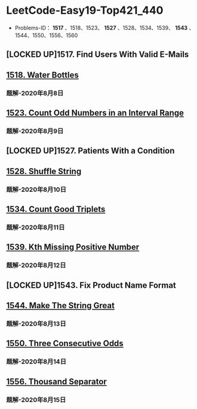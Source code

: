 # LeetCode-Easy19-Top421_440

-   Problems-ID： **1517** 、1518、1523、 **1527** 、1528、1534、1539、 **1543** 、1544、1550、1556、1560

## [LOCKED UP]1517.	Find Users With Valid E-Mails

## [1518. Water Bottles](https://leetcode.com/problems/water-bottles/)

### 题解-2020年8月8日

## [1523. Count Odd Numbers in an Interval Range](https://leetcode.com/problems/count-odd-numbers-in-an-interval-range/)

### 题解-2020年8月9日

## [LOCKED UP]1527.	Patients With a Condition

## [1528. Shuffle String](https://leetcode.com/problems/shuffle-string/)

### 题解-2020年8月10日

## [1534. Count Good Triplets](https://leetcode.com/problems/count-good-triplets/)

### 题解-2020年8月11日

## [1539. Kth Missing Positive Number](https://leetcode.com/problems/kth-missing-positive-number/)

### 题解-2020年8月12日

## [LOCKED UP]1543.	Fix Product Name Format

## [1544. Make The String Great](https://leetcode.com/problems/make-the-string-great/)

### 题解-2020年8月13日

## [1550. Three Consecutive Odds](https://leetcode.com/problems/three-consecutive-odds/)

### 题解-2020年8月14日

## [1556. Thousand Separator](https://leetcode.com/problems/thousand-separator/)

### 题解-2020年8月15日
